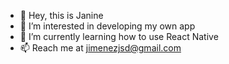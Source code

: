 - 👋 Hey, this is Janine
- 👀 I’m interested in developing my own app
- 🌱 I’m currently learning how to use React Native
- 📫 Reach me at jimenezjsd@gmail.com

<!---
JSJ9/JSJ9 is a ✨ special ✨ repository because its `README.md` (this file) appears on your GitHub profile.
You can click the Preview link to take a look at your changes.
--->
